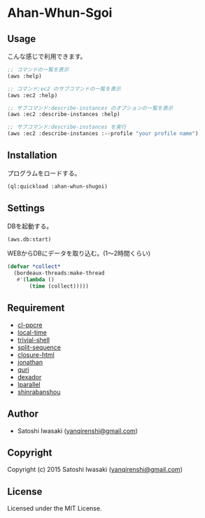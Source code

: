 # Ahan-Whun-Sgoi

## Usage

こんな感じで利用できます。

```lisp
;; コマンドの一覧を表示
(aws :help)

;; コマンド:ec2 のサブコマンドの一覧を表示
(aws :ec2 :help)

;; サブコマンド:describe-instances のオプションの一覧を表示
(aws :ec2 :describe-instances :help)

;; サブコマンド:describe-instances を実行
(aws :ec2 :describe-instances :--profile "your profile name")
```

## Installation

プログラムをロードする。

```lisp
(ql:quickload :ahan-whun-shugoi)
```

## Settings

DBを起動する。

```lisp
(aws.db:start)
```

WEBからDBにデータを取り込む。(1〜2時間くらい)

```lisp
(defvar *collect*
  (bordeaux-threads:make-thread
   #'(lambda ()
       (time (collect)))))
```

## Requirement

- [cl-ppcre](https://edicl.github.io/cl-ppcre/)
- [local-time](https://github.com/dlowe-net/local-time)
- [trivial-shell](https://github.com/gwkkwg/trivial-shell)
- [split-sequence](https://github.com/sharplispers/split-sequence)
- [closure-html](https://common-lisp.net/project/closure/closure-html/)
- [jonathan](https://github.com/Rudolph-Miller/jonathan)
- [quri](https://github.com/fukamachi/quri)
- [dexador](https://github.com/fukamachi/dexador)
- [lparallel](https://github.com/lmj/lparallel)
- [shinrabanshou](https://github.com/yanqirenshi/shinrabanshou)

## Author

* Satoshi Iwasaki (yanqirenshi@gmail.com)

## Copyright

Copyright (c) 2015 Satoshi Iwasaki (yanqirenshi@gmail.com)

## License

Licensed under the MIT License.
